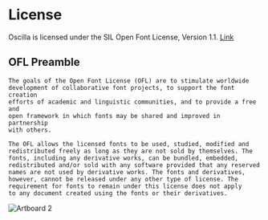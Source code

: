 # License

Oscilla is licensed under the SIL Open Font License, Version 1.1.
[Link](https://scripts.sil.org/OFL)

## OFL Preamble
```
The goals of the Open Font License (OFL) are to stimulate worldwide
development of collaborative font projects, to support the font creation
efforts of academic and linguistic communities, and to provide a free and
open framework in which fonts may be shared and improved in partnership
with others.

The OFL allows the licensed fonts to be used, studied, modified and
redistributed freely as long as they are not sold by themselves. The
fonts, including any derivative works, can be bundled, embedded,
redistributed and/or sold with any software provided that any reserved
names are not used by derivative works. The fonts and derivatives,
however, cannot be released under any other type of license. The
requirement for fonts to remain under this license does not apply
to any document created using the fonts or their derivatives.
```

![Artboard 2](https://user-images.githubusercontent.com/1999954/175802587-c0385451-1cf4-471b-8667-c3db3b1aacff.jpg)
